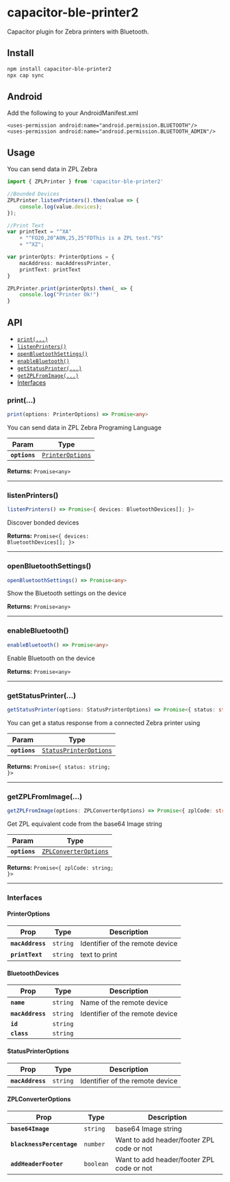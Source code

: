 # capacitor-ble-printer2

Capacitor plugin for Zebra printers with Bluetooth.

## Install

```bash
npm install capacitor-ble-printer2
npx cap sync
```

## Android
Add the following to your AndroidManifest.xml
```
<uses-permission android:name="android.permission.BLUETOOTH"/>
<uses-permission android:name="android.permission.BLUETOOTH_ADMIN"/>
```

## Usage
You can send data in ZPL Zebra

```ts
import { ZPLPrinter } from 'capacitor-ble-printer2'

//Bounded Devices
ZPLPrinter.listenPrinters().then(value => {
    console.log(value.devices);
});

//Print Text
var printText = "^XA"
	+ "^FO20,20^A0N,25,25^FDThis is a ZPL test.^FS"
	+ "^XZ";

var printerOpts: PrinterOptions = {
    macAddress: macAddressPrinter,
    printText: printText
}

ZPLPrinter.print(printerOpts).then(_ => {
    console.log("Printer Ok!")
}
```

## API

<docgen-index>

* [`print(...)`](#print)
* [`listenPrinters()`](#listenprinters)
* [`openBluetoothSettings()`](#openbluetoothsettings)
* [`enableBluetooth()`](#enablebluetooth)
* [`getStatusPrinter(...)`](#getstatusprinter)
* [`getZPLFromImage(...)`](#getzplfromimage)
* [Interfaces](#interfaces)

</docgen-index>

<docgen-api>
<!--Update the source file JSDoc comments and rerun docgen to update the docs below-->

### print(...)

```typescript
print(options: PrinterOptions) => Promise<any>
```

You can send data in ZPL Zebra Programing Language

| Param         | Type                                                      |
| ------------- | --------------------------------------------------------- |
| **`options`** | <code><a href="#printeroptions">PrinterOptions</a></code> |

**Returns:** <code>Promise&lt;any&gt;</code>

--------------------


### listenPrinters()

```typescript
listenPrinters() => Promise<{ devices: BluetoothDevices[]; }>
```

Discover bonded devices

**Returns:** <code>Promise&lt;{ devices: BluetoothDevices[]; }&gt;</code>

--------------------


### openBluetoothSettings()

```typescript
openBluetoothSettings() => Promise<any>
```

Show the Bluetooth settings on the device

**Returns:** <code>Promise&lt;any&gt;</code>

--------------------


### enableBluetooth()

```typescript
enableBluetooth() => Promise<any>
```

Enable Bluetooth on the device

**Returns:** <code>Promise&lt;any&gt;</code>

--------------------


### getStatusPrinter(...)

```typescript
getStatusPrinter(options: StatusPrinterOptions) => Promise<{ status: string; }>
```

You can get a status response from a connected Zebra printer using

| Param         | Type                                                                  |
| ------------- | --------------------------------------------------------------------- |
| **`options`** | <code><a href="#statusprinteroptions">StatusPrinterOptions</a></code> |

**Returns:** <code>Promise&lt;{ status: string; }&gt;</code>

--------------------


### getZPLFromImage(...)

```typescript
getZPLFromImage(options: ZPLConverterOptions) => Promise<{ zplCode: string; }>
```

Get ZPL equivalent code from the base64 Image string

| Param         | Type                                                                |
| ------------- | ------------------------------------------------------------------- |
| **`options`** | <code><a href="#zplconverteroptions">ZPLConverterOptions</a></code> |

**Returns:** <code>Promise&lt;{ zplCode: string; }&gt;</code>

--------------------


### Interfaces


#### PrinterOptions

| Prop             | Type                | Description                     |
| ---------------- | ------------------- | ------------------------------- |
| **`macAddress`** | <code>string</code> | Identifier of the remote device |
| **`printText`**  | <code>string</code> | text to print                   |


#### BluetoothDevices

| Prop             | Type                | Description                     |
| ---------------- | ------------------- | ------------------------------- |
| **`name`**       | <code>string</code> | Name of the remote device       |
| **`macAddress`** | <code>string</code> | Identifier of the remote device |
| **`id`**         | <code>string</code> |                                 |
| **`class`**      | <code>string</code> |                                 |


#### StatusPrinterOptions

| Prop             | Type                | Description                     |
| ---------------- | ------------------- | ------------------------------- |
| **`macAddress`** | <code>string</code> | Identifier of the remote device |


#### ZPLConverterOptions

| Prop                      | Type                 | Description                               |
| ------------------------- | -------------------- | ----------------------------------------- |
| **`base64Image`**         | <code>string</code>  | base64 Image string                       |
| **`blacknessPercentage`** | <code>number</code>  | Want to add header/footer ZPL code or not |
| **`addHeaderFooter`**     | <code>boolean</code> | Want to add header/footer ZPL code or not |

</docgen-api>
